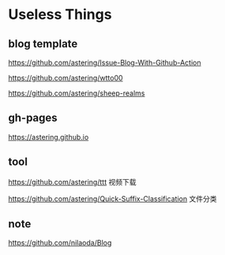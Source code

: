 # Useless Things

## blog template

https://github.com/astering/Issue-Blog-With-Github-Action

https://github.com/astering/wtto00

https://github.com/astering/sheep-realms

## gh-pages

https://astering.github.io

## tool

https://github.com/astering/ttt 视频下载

https://github.com/astering/Quick-Suffix-Classification 文件分类

## note

https://github.com/nilaoda/Blog

